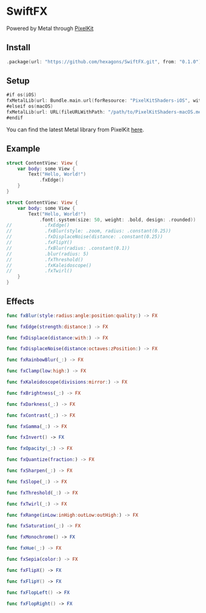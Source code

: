 # SwiftFX

Powered by Metal through [PixelKit](https://github.com/hexagons/pixelkit)


## Install

~~~~swift
.package(url: "https://github.com/hexagons/SwiftFX.git", from: "0.1.0")
~~~~

## Setup

~~~~swift
#if os(iOS)
fxMetalLib(url: Bundle.main.url(forResource: "PixelKitShaders-iOS", withExtension: "metallib")!)
#elseif os(macOS)
fxMetalLib(url: URL(fileURLWithPath: "/path/to/PixelKitShaders-macOS.metallib"))
#endif
~~~~

You can find the latest Metal library from PixelKit [here](https://github.com/hexagons/PixelKit/tree/master/Resources/Metal%20Libs).

## Example

~~~swift
struct ContentView: View {
    var body: some View {
        Text("Hello, World!")
            .fxEdge()
    }
}
~~~

~~~swift
struct ContentView: View {
    var body: some View {
        Text("Hello, World!")
            .font(.system(size: 50, weight: .bold, design: .rounded))
//            .fxEdge()
//            .fxBlur(style: .zoom, radius: .constant(0.25))
//            .fxDisplaceNoise(distance: .constant(0.25))
//            .fxFlipY()
//            .fxBlur(radius: .constant(0.1))
//            .blur(radius: 5)
//            .fxThreshold()
//            .fxKaleidoscope()
//            .fxTwirl()
    }
}
~~~

## Effects

~~~swift
func fxBlur(style:radius:angle:position:quality:) -> FX

func fxEdge(strength:distance:) -> FX

func fxDisplace(distance:with:) -> FX

func fxDisplaceNoise(distance:octaves:zPosition:) -> FX

func fxRainbowBlur(_:) -> FX

func fxClamp(low:high:) -> FX

func fxKaleidoscope(divisions:mirror:) -> FX

func fxBrightness(_:) -> FX

func fxDarkness(_:) -> FX

func fxContrast(_:) -> FX

func fxGamma(_:) -> FX

func fxInvert() -> FX

func fxOpacity(_:) -> FX

func fxQuantize(fraction:) -> FX

func fxSharpen(_:) -> FX

func fxSlope(_:) -> FX

func fxThreshold(_:) -> FX

func fxTwirl(_:) -> FX

func fxRange(inLow:inHigh:outLow:outHigh:) -> FX

func fxSaturation(_:) -> FX

func fxMonochrome() -> FX

func fxHue(_:) -> FX

func fxSepia(color:) -> FX

func fxFlipX() -> FX

func fxFlipY() -> FX

func fxFlopLeft() -> FX

func fxFlopRight() -> FX
~~~

